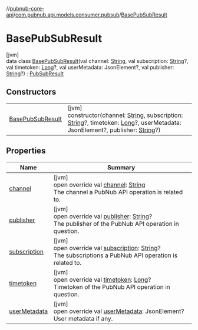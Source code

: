 //[pubnub-core-api](../../../index.md)/[com.pubnub.api.models.consumer.pubsub](../index.md)/[BasePubSubResult](index.md)

# BasePubSubResult

[jvm]\
data class [BasePubSubResult](index.md)(val channel: [String](https://kotlinlang.org/api/latest/jvm/stdlib/kotlin/-string/index.html), val subscription: [String](https://kotlinlang.org/api/latest/jvm/stdlib/kotlin/-string/index.html)?, val timetoken: [Long](https://kotlinlang.org/api/latest/jvm/stdlib/kotlin/-long/index.html)?, val userMetadata: JsonElement?, val publisher: [String](https://kotlinlang.org/api/latest/jvm/stdlib/kotlin/-string/index.html)?) : [PubSubResult](../-pub-sub-result/index.md)

## Constructors

| | |
|---|---|
| [BasePubSubResult](-base-pub-sub-result.md) | [jvm]<br>constructor(channel: [String](https://kotlinlang.org/api/latest/jvm/stdlib/kotlin/-string/index.html), subscription: [String](https://kotlinlang.org/api/latest/jvm/stdlib/kotlin/-string/index.html)?, timetoken: [Long](https://kotlinlang.org/api/latest/jvm/stdlib/kotlin/-long/index.html)?, userMetadata: JsonElement?, publisher: [String](https://kotlinlang.org/api/latest/jvm/stdlib/kotlin/-string/index.html)?) |

## Properties

| Name | Summary |
|---|---|
| [channel](channel.md) | [jvm]<br>open override val [channel](channel.md): [String](https://kotlinlang.org/api/latest/jvm/stdlib/kotlin/-string/index.html)<br>The channel a PubNub API operation is related to. |
| [publisher](publisher.md) | [jvm]<br>open override val [publisher](publisher.md): [String](https://kotlinlang.org/api/latest/jvm/stdlib/kotlin/-string/index.html)?<br>The publisher of the PubNub API operation in question. |
| [subscription](subscription.md) | [jvm]<br>open override val [subscription](subscription.md): [String](https://kotlinlang.org/api/latest/jvm/stdlib/kotlin/-string/index.html)?<br>The subscriptions a PubNub API operation is related to. |
| [timetoken](timetoken.md) | [jvm]<br>open override val [timetoken](timetoken.md): [Long](https://kotlinlang.org/api/latest/jvm/stdlib/kotlin/-long/index.html)?<br>Timetoken of the PubNub API operation in question. |
| [userMetadata](user-metadata.md) | [jvm]<br>open override val [userMetadata](user-metadata.md): JsonElement?<br>User metadata if any. |

